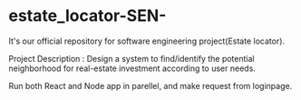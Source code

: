 # estate_locator-SEN-
It's our official repository for software engineering project(Estate locator).

Project Description : Design a system to find/identify the potential neighborhood
                      for real-estate investment according to user needs.
                      
Run both React and Node app in parellel, and make request from loginpage.                                      
